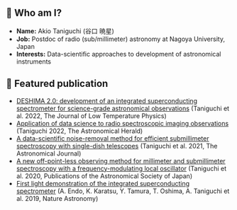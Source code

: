## :penguin: Who am I?

- **Name:** Akio Taniguchi (谷口 暁星)
- **Job:** Postdoc of radio (sub/millimeter) astronomy at Nagoya University, Japan
- **Interests:** Data-scientific approaches to development of astronomical instruments

## :mag_right: Featured publication

- [DESHIMA 2.0: development of an integrated superconducting spectrometer for science-grade astronomical observations](https://doi.org/10.1007/s10909-022-02888-5) (Taniguchi et al. 2022, The Journal of Low Temperature Physics)
- [Application of data science to radio spectroscopic imaging observations](https://www.asj.or.jp/jp/activities/geppou/item/115-7_438.pdf) (Taniguchi 2022, The Astronomical Herald)
- [A data-scientific noise-removal method for efficient submillimeter spectroscopy with single-dish telescopes](https://doi.org/10.3847/1538-3881/ac11f7) (Taniguchi et al. 2021, The Astronomical Journal)
- [A new off-point-less observing method for millimeter and submillimeter spectroscopy with a frequency-modulating local oscillator](https://doi.org/10.1093/pasj/psz121) (Taniguchi et al. 2020, Publications of the Astronomical Society of Japan)
- [First light demonstration of the integrated superconducting spectrometer](https://doi.org/10.1038/s41550-019-0850-8) (A. Endo, K. Karatsu, Y. Tamura, T. Oshima, A. Taniguchi et al. 2019, Nature Astronomy)
